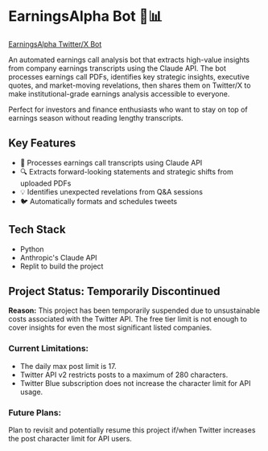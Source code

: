# EarningsAlpha Bot 🤖📊

[EarningsAlpha Twitter/X Bot](https://x.com/EarningsAlpha_)

An automated earnings call analysis bot that extracts high-value insights from company earnings transcripts using the Claude API. The bot processes earnings call PDFs, identifies key strategic insights, executive quotes, and market-moving revelations, then shares them on Twitter/X to make institutional-grade earnings analysis accessible to everyone.

Perfect for investors and finance enthusiasts who want to stay on top of earnings season without reading lengthy transcripts.

## Key Features
- 📝 Processes earnings call transcripts using Claude API
- 🔍 Extracts forward-looking statements and strategic shifts from uploaded PDFs
- 💡 Identifies unexpected revelations from Q&A sessions
- 🐦 Automatically formats and schedules tweets

## Tech Stack
- Python
- Anthropic's Claude API
- Replit to build the project

## Project Status: Temporarily Discontinued

**Reason:** This project has been temporarily suspended due to unsustainable costs associated with the Twitter API. The free tier limit is not enough to cover insights for even the most significant listed companies.

### Current Limitations:
- The daily max post limit is 17.
- Twitter API v2 restricts posts to a maximum of 280 characters.
- Twitter Blue subscription does not increase the character limit for API usage.

### Future Plans:
Plan to revisit and potentially resume this project if/when Twitter increases the post character limit for API users.



